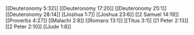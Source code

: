 [[Deuteronomy 5:32]]
[[Deuteronomy 17:20]]
[[Deuteronomy 25:1]]
[[Deuteronomy 28:14]]
[[Joshua 1:7]]
[[Joshua 23:6]]
[[2 Samuel 14:19]]
[[Proverbs 4:27]]
[[Malachi 2:8]]
[[Romans 13:1]]
[[Titus 3:1]]
[[1 Peter 2:13]]
[[2 Peter 2:10]]
[[Jude 1:8]]

